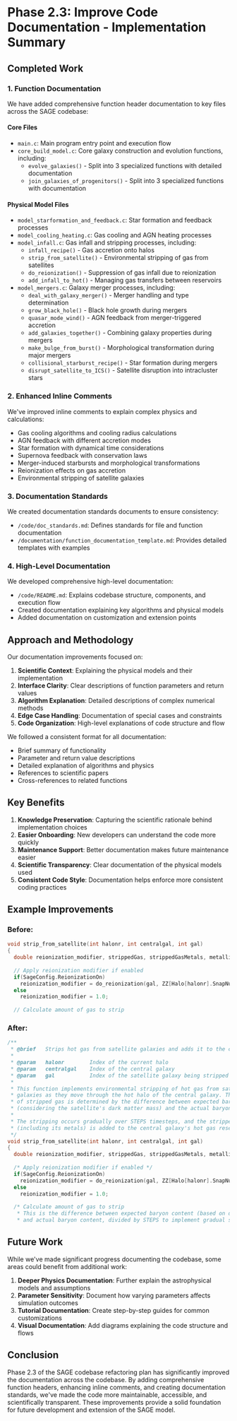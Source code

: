 # Phase 2.3: Improve Code Documentation - Implementation Summary

## Completed Work

### 1. Function Documentation
We have added comprehensive function header documentation to key files across the SAGE codebase:

#### Core Files
- `main.c`: Main program entry point and execution flow
- `core_build_model.c`: Core galaxy construction and evolution functions, including:
  - `evolve_galaxies()` - Split into 3 specialized functions with detailed documentation
  - `join_galaxies_of_progenitors()` - Split into 3 specialized functions with documentation

#### Physical Model Files
- `model_starformation_and_feedback.c`: Star formation and feedback processes
- `model_cooling_heating.c`: Gas cooling and AGN heating processes
- `model_infall.c`: Gas infall and stripping processes, including:
  - `infall_recipe()` - Gas accretion onto halos
  - `strip_from_satellite()` - Environmental stripping of gas from satellites
  - `do_reionization()` - Suppression of gas infall due to reionization
  - `add_infall_to_hot()` - Managing gas transfers between reservoirs
- `model_mergers.c`: Galaxy merger processes, including:
  - `deal_with_galaxy_merger()` - Merger handling and type determination
  - `grow_black_hole()` - Black hole growth during mergers
  - `quasar_mode_wind()` - AGN feedback from merger-triggered accretion
  - `add_galaxies_together()` - Combining galaxy properties during mergers
  - `make_bulge_from_burst()` - Morphological transformation during major mergers
  - `collisional_starburst_recipe()` - Star formation during mergers
  - `disrupt_satellite_to_ICS()` - Satellite disruption into intracluster stars

### 2. Enhanced Inline Comments
We've improved inline comments to explain complex physics and calculations:

- Gas cooling algorithms and cooling radius calculations
- AGN feedback with different accretion modes
- Star formation with dynamical time considerations
- Supernova feedback with conservation laws
- Merger-induced starbursts and morphological transformations
- Reionization effects on gas accretion
- Environmental stripping of satellite galaxies

### 3. Documentation Standards
We created documentation standards documents to ensure consistency:

- `/code/doc_standards.md`: Defines standards for file and function documentation
- `/documentation/function_documentation_template.md`: Provides detailed templates with examples

### 4. High-Level Documentation
We developed comprehensive high-level documentation:

- `/code/README.md`: Explains codebase structure, components, and execution flow
- Created documentation explaining key algorithms and physical models
- Added documentation on customization and extension points

## Approach and Methodology

Our documentation improvements focused on:

1. **Scientific Context**: Explaining the physical models and their implementation
2. **Interface Clarity**: Clear descriptions of function parameters and return values
3. **Algorithm Explanation**: Detailed descriptions of complex numerical methods
4. **Edge Case Handling**: Documentation of special cases and constraints
5. **Code Organization**: High-level explanations of code structure and flow

We followed a consistent format for all documentation:
- Brief summary of functionality
- Parameter and return value descriptions
- Detailed explanation of algorithms and physics
- References to scientific papers
- Cross-references to related functions

## Key Benefits

1. **Knowledge Preservation**: Capturing the scientific rationale behind implementation choices
2. **Easier Onboarding**: New developers can understand the code more quickly
3. **Maintenance Support**: Better documentation makes future maintenance easier
4. **Scientific Transparency**: Clear documentation of the physical models used
5. **Consistent Code Style**: Documentation helps enforce more consistent coding practices

## Example Improvements

### Before:
```c
void strip_from_satellite(int halonr, int centralgal, int gal)
{
  double reionization_modifier, strippedGas, strippedGasMetals, metallicity;
  
  // Apply reionization modifier if enabled
  if(SageConfig.ReionizationOn)
    reionization_modifier = do_reionization(gal, ZZ[Halo[halonr].SnapNum]);
  else
    reionization_modifier = 1.0;
  
  // Calculate amount of gas to strip
```

### After:
```c
/**
 * @brief   Strips hot gas from satellite galaxies and adds it to the central galaxy
 *
 * @param   halonr        Index of the current halo
 * @param   centralgal    Index of the central galaxy
 * @param   gal           Index of the satellite galaxy being stripped
 *
 * This function implements environmental stripping of hot gas from satellite
 * galaxies as they move through the hot halo of the central galaxy. The amount
 * of stripped gas is determined by the difference between expected baryon content
 * (considering the satellite's dark matter mass) and the actual baryon content.
 * 
 * The stripping occurs gradually over STEPS timesteps, and the stripped gas
 * (including its metals) is added to the central galaxy's hot gas reservoir.
 */
void strip_from_satellite(int halonr, int centralgal, int gal)
{
  double reionization_modifier, strippedGas, strippedGasMetals, metallicity;
  
  /* Apply reionization modifier if enabled */
  if(SageConfig.ReionizationOn)
    reionization_modifier = do_reionization(gal, ZZ[Halo[halonr].SnapNum]);
  else
    reionization_modifier = 1.0;
  
  /* Calculate amount of gas to strip
   * This is the difference between expected baryon content (based on dark matter mass)
   * and actual baryon content, divided by STEPS to implement gradual stripping */
```

## Future Work

While we've made significant progress documenting the codebase, some areas could benefit from additional work:

1. **Deeper Physics Documentation**: Further explain the astrophysical models and assumptions
2. **Parameter Sensitivity**: Document how varying parameters affects simulation outcomes
3. **Tutorial Documentation**: Create step-by-step guides for common customizations
4. **Visual Documentation**: Add diagrams explaining the code structure and flows

## Conclusion

Phase 2.3 of the SAGE codebase refactoring plan has significantly improved the documentation across the codebase. By adding comprehensive function headers, enhancing inline comments, and creating documentation standards, we've made the code more maintainable, accessible, and scientifically transparent. These improvements provide a solid foundation for future development and extension of the SAGE model.

